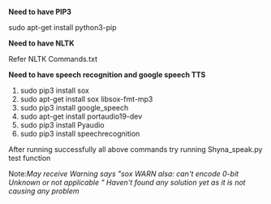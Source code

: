 **Need to have PIP3**

sudo apt-get install python3-pip


**Need to have NLTK**

Refer NLTK Commands.txt


**Need to have speech recognition and google speech TTS**

1) sudo pip3 install sox
2) sudo apt-get install sox libsox-fmt-mp3
3) sudo pip3 install google_speech
4) sudo apt-get install portaudio19-dev
5) sudo pip3 install Pyaudio
6) sudo pip3 install speechrecognition

After running successfully all above commands try running Shyna_speak.py test function

Note:_May receive Warning says "sox WARN alsa: can't encode 0-bit Unknown or not applicable
" Haven't found any solution yet as it is not causing any problem_
